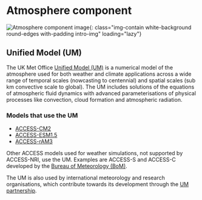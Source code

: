 #  Atmosphere component

![Atmosphere component image](/assets/component-logos/component-maps/atmosphere-component-map.png){: class="img-contain white-background round-edges with-padding intro-img" loading="lazy"}

## Unified Model (UM)

The UK Met Office [Unified Model (UM)](https://www.metoffice.gov.uk/research/approach/modelling-systems/unified-model) is a numerical model of the atmosphere used for both weather and climate applications across a wide range of temporal scales (nowcasting to centennial) and spatial scales (sub km convective scale to global). The UM includes solutions of the equations of atmospheric fluid dynamics with advanced parameterisations of physical processes like convection, cloud formation and atmospheric radiation. 

### Models that use the UM
- [ACCESS-CM2](/models/access-cm#access-cm2)
- [ACCESS-ESM1.5](/models/access-esm#access-esm15)
- [ACCESS-rAM3](/models/access-ram#access-ram3)

Other ACCESS models used for weather simulations, not supported by ACCESS-NRI, use the UM. Examples are ACCESS-S and ACCESS-C developed by the [Bureau of Meteorology (BoM)](https://www.bom.gov.au/).

The UM is also used by international meteorology and research organisations, which contribute towards its development through the [UM partnership](https://www.metoffice.gov.uk/binaries/content/assets/metofficegovuk/pdf/research/foundation-science/um_partnership_handout.pdf).
